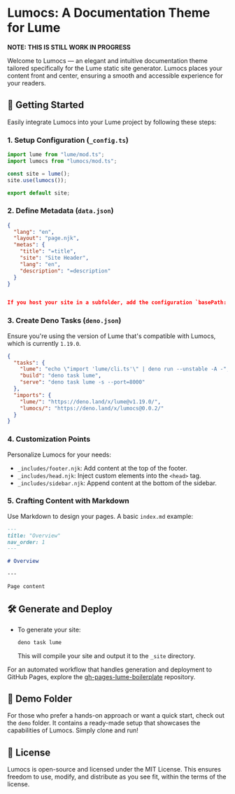 # Lumocs: A Documentation Theme for Lume

**NOTE: THIS IS STILL WORK IN PROGRESS**

Welcome to Lumocs — an elegant and intuitive documentation theme tailored specifically for the Lume static site generator. Lumocs places your content front and center, ensuring a smooth and accessible experience for your readers.

## 🚀 Getting Started

Easily integrate Lumocs into your Lume project by following these steps:

### 1. Setup Configuration (`_config.ts`)

```typescript
import lume from "lume/mod.ts";
import lumocs from "lumocs/mod.ts";

const site = lume();
site.use(lumocs());

export default site;
```

### 2. Define Metadata (`data.json`)

```json
{
  "lang": "en",
  "layout": "page.njk",
  "metas": {
    "title": "=title",
    "site": "Site Header",
    "lang": "en",
    "description": "=description"
  }
}


If you host your site in a subfolder, add the configuration `basePath: "/subfolder-path"` without the trailing slash.


```

### 3. Create Deno Tasks (`deno.json`)

Ensure you're using the version of Lume that's compatible with Lumocs, which is currently `1.19.0`.

```json
{
  "tasks": {
    "lume": "echo \"import 'lume/cli.ts'\" | deno run --unstable -A -",
    "build": "deno task lume",
    "serve": "deno task lume -s --port=8000"
  },
  "imports": {
    "lume/": "https://deno.land/x/lume@v1.19.0/",
    "lumocs/": "https://deno.land/x/lumocs@0.0.2/"
  }
}
```

### 4. Customization Points

Personalize Lumocs for your needs:

- `_includes/footer.njk`: Add content at the top of the footer.
- `_includes/head.njk`: Inject custom elements into the `<head>` tag.
- `_includes/sidebar.njk`: Append content at the bottom of the sidebar.

### 5. Crafting Content with Markdown

Use Markdown to design your pages. A basic `index.md` example:

```markdown
---
title: "Overview"
nav_order: 1
---

# Overview

---

Page content
```

## 🛠 Generate and Deploy

- To generate your site:
  ```bash
  deno task lume
  ```

  This will compile your site and output it to the `_site` directory.

For an automated workflow that handles generation and deployment to GitHub Pages, explore the [gh-pages-lume-boilerplate](https://github.com/hexagon/gh-pages-lume-boilerplate) repository.

## 🎉 Demo Folder

For those who prefer a hands-on approach or want a quick start, check out the `demo` folder. It contains a ready-made setup that showcases the capabilities of Lumocs. Simply clone and run!

## 📜 License

Lumocs is open-source and licensed under the MIT License. This ensures freedom to use, modify, and distribute as you see fit, within the terms of the license.
